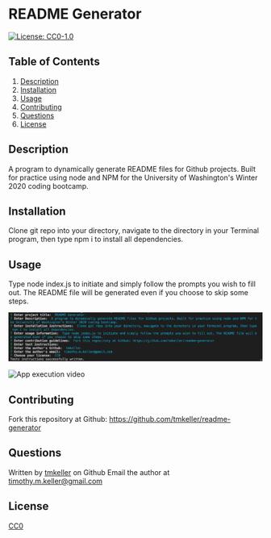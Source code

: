 # README Generator

[![License: CC0-1.0](https://img.shields.io/badge/License-CC0%201.0-lightgrey.svg)](http://creativecommons.org/publicdomain/zero/1.0/)

## Table of Contents
1. [Description](#description)
2. [Installation](#installation)
3. [Usage](#usage)
4. [Contributing](#contributing)
5. [Questions](#questions)
6. [License](#license)
## Description
A program to dynamically generate README files for Github projects. Built for practice using node and NPM for the University of Washington's Winter 2020 coding bootcamp.

## Installation
Clone git repo into your directory, navigate to the directory in your Terminal program, then type npm i to install all dependencies.

## Usage
Type node index.js to initiate and simply follow the prompts you wish to fill out. The README file will be generated even if you choose to skip some steps.

![App execution screen shot](./assets/screenshot.png)

![App execution video](./assets/kitties-demo.gif)

## Contributing
Fork this repository at Github: https://github.com/tmkeller/readme-generator

## Questions
Written by [tmkeller](https://github.com/tmkeller) on Github 
Email the author at timothy.m.keller@gmail.com

## License
[CC0](http://creativecommons.org/publicdomain/zero/1.0/)